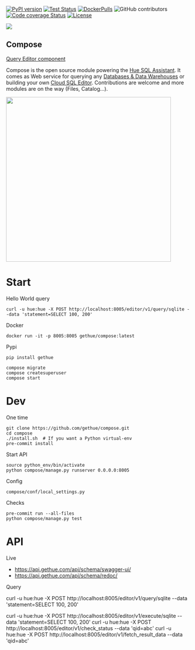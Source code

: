 [![PyPI version](https://badge.fury.io/py/gethue.svg)](https://badge.fury.io/py/gethue)
[![Test Status](https://github.com/gethue/compose/workflows/Python%20CI/badge.svg?branch=master)](https://github.com/gethue/compose/actions?query=Python%20CI)
[![DockerPulls](https://img.shields.io/docker/pulls/gethue/compose.svg)](https://registry.hub.docker.com/u/gethue/compose/)
![GitHub contributors](https://img.shields.io/github/contributors-anon/gethue/compose.svg)
[![Code coverage Status](https://codecov.io/gh/gethue/compose/branch/master/graph/badge.svg)](https://codecov.io/gh/gethue/compose)
[![License](https://img.shields.io/github/license/mashape/apistatus.svg)](https://pypi.org/project/gethue/)

<kbd><img src="https://raw.githubusercontent.com/gethue/compose/master/docs/images/compose_button.png"/></kbd>

Compose
-------

[Query Editor component](https://docs.gethue.com/developer/components/scratchpad/)

Compose is the open source module powering the [Hue SQL Assistant](http://gethue.com). It comes as Web service for querying any [Databases & Data Warehouses](https://docs.gethue.com/administrator/configuration/connectors/) or building your own [Cloud SQL Editor](https://docs.gethue.com/developer/components/). Contributions are welcome and more modules are on the way (Files, Catalog...).


<img src="https://cdn.gethue.com/uploads/2020/02/quick-query-component.jpg" width="450">


# Start

Hello World query

    curl -u hue:hue -X POST http://localhost:8005/editor/v1/query/sqlite --data 'statement=SELECT 100, 200'

Docker

    docker run -it -p 8005:8005 gethue/compose:latest

Pypi

    pip install gethue

    compose migrate
    compose createsuperuser
    compose start

# Dev

One time

    git clone https://github.com/gethue/compose.git
    cd compose
    ./install.sh  # If you want a Python virtual-env
    pre-commit install

Start API

    source python_env/bin/activate
    python compose/manage.py runserver 0.0.0.0:8005

Config

    compose/conf/local_settings.py

Checks

    pre-commit run --all-files
    python compose/manage.py test


# API

Live

* https://api.gethue.com/api/schema/swagger-ui/
* https://api.gethue.com/api/schema/redoc/

Query

  curl -u hue:hue -X POST http://localhost:8005/editor/v1/query/sqlite --data 'statement=SELECT 100, 200'

  curl -u hue:hue -X POST http://localhost:8005/editor/v1/execute/sqlite --data 'statement=SELECT 100, 200'
  curl -u hue:hue -X POST http://localhost:8005/editor/v1/check_status --data 'qid=abc'
  curl -u hue:hue -X POST http://localhost:8005/editor/v1/fetch_result_data --data 'qid=abc'
